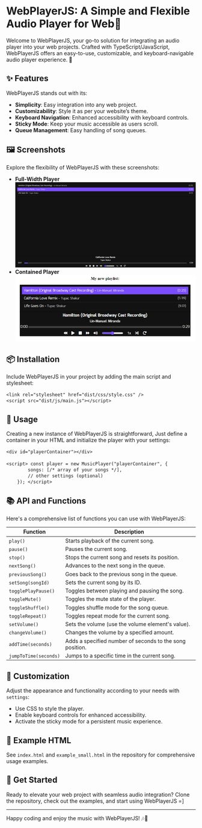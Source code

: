 # WebPlayerJS: A Simple and Flexible Audio Player for Web🎵

Welcome to WebPlayerJS, your go-to solution for integrating an audio player into your web projects.
Crafted with TypeScript/JavaScript, WebPlayerJS offers an easy-to-use, customizable, and keyboard-navigable audio player experience. 🚀

## ✨ Features

WebPlayerJS stands out with its:

-   **Simplicity**: Easy integration into any web project.
-   **Customizability**: Style it as per your website’s theme.
-   **Keyboard Navigation**: Enhanced accessibility with keyboard controls.
-   **Sticky Mode**: Keep your music accessible as users scroll.
-   **Queue Management**: Easy handling of song queues.

## 🖼️ Screenshots

Explore the flexibility of WebPlayerJS with these screenshots:

-   **Full-Width Player**  
    ![Full-Width Player](src/screenshots/fullwidth.png)
-   **Contained Player**  
    ![Contained Player](src/screenshots/small.png)

## 📦 Installation

Include WebPlayerJS in your project by adding the main script and stylesheet:

```
<link rel="stylesheet" href="dist/css/style.css" />
<script src="dist/js/main.js"></script>
```

## 🚀 Usage

Creating a new instance of WebPlayerJS is straightforward, Just define a container in your HTML and initialize the player with your settings:

```
<div id="playerContainer"></div>

<script> const player = new MusicPlayer("playerContainer", {
        songs: [/* array of your songs */],
        // other settings (optional)
    }); </script>
```

## 📚 API and Functions

Here's a comprehensive list of functions you can use with WebPlayerJS:

<table>
    <thead>
        <tr>
            <th>Function</th>
            <th>Description</th>
        </tr>
    </thead>
    <tbody>
        <tr>
            <td><code>play()</code></td>
            <td>Starts playback of the current song.</td>
        </tr>
        <tr>
            <td><code>pause()</code></td>
            <td>Pauses the current song.</td>
        </tr>
        <tr>
            <td><code>stop()</code></td>
            <td>Stops the current song and resets its position.</td>
        </tr>
        <tr>
            <td><code>nextSong()</code></td>
            <td>Advances to the next song in the queue.</td>
        </tr>
        <tr>
            <td><code>previousSong()</code></td>
            <td>Goes back to the previous song in the queue.</td>
        </tr>
        <tr>
            <td><code>setSong(songId)</code></td>
            <td>Sets the current song by its ID.</td>
        </tr>
        <tr>
            <td><code>togglePlayPause()</code></td>
            <td>Toggles between playing and pausing the song.</td>
        </tr>
        <tr>
            <td><code>toggleMute()</code></td>
            <td>Toggles the mute state of the player.</td>
        </tr>
        <tr>
            <td><code>toggleShuffle()</code></td>
            <td>Toggles shuffle mode for the song queue.</td>
        </tr>
        <tr>
            <td><code>toggleRepeat()</code></td>
            <td>Toggles repeat mode for the current song.</td>
        </tr>
        <tr>
            <td><code>setVolume()</code></td>
            <td>Sets the volume (use the volume element's value).</td>
        </tr>
        <tr>
            <td><code>changeVolume()</code></td>
            <td>Changes the volume by a specified amount.</td>
        </tr>
        <tr>
            <td><code>addTime(seconds)</code></td>
            <td>Adds a specified number of seconds to the song position.</td>
        </tr>
        <tr>
            <td><code>jumpToTime(seconds)</code></td>
            <td>Jumps to a specific time in the current song.</td>
        </tr>
    </tbody>
</table>

## 🎨 Customization

Adjust the appearance and functionality according to your needs with `settings`:

-   Use CSS to style the player.
-   Enable keyboard controls for enhanced accessibility.
-   Activate the sticky mode for a persistent music experience.

## 🌟 Example HTML

See `index.html` and `example_small.html` in the repository for comprehensive usage examples.

## 🚀 Get Started

Ready to elevate your web project with seamless audio integration? Clone the repository, check out the examples, and start using WebPlayerJS =]

---

Happy coding and enjoy the music with WebPlayerJS! 🎶🚀
